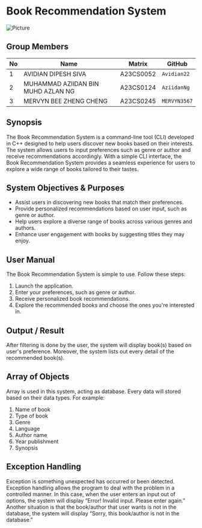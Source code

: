 # Book Recommendation System

![Picture](https://github.com/jjn7702/SECJ1023-PT2/assets/147811435/ed2211cf-c968-49a7-89ed-a169bb228fe7)



## Group Members

| No | Name                               | Matrix    | GitHub       |
|----|------------------------------------|-----------|--------------|
| 1  | AVIDIAN DIPESH SIVA                | A23CS0052 | `Avidian22`  |
| 2  | MUHAMMAD AZIIDAN BIN MUHD AZLAN NG | A23CS0124 | `AziidanNg`  |
| 3  | MERVYN BEE ZHENG CHENG             | A23CS0245 | `MERVYN3567` |

## Synopsis

The Book Recommendation System is a command-line tool (CLI) developed in C++ designed to help users discover new books based on their interests. The system allows users to input preferences such as genre or author and receive recommendations accordingly. With a simple CLI interface, the Book Recommendation System provides a seamless experience for users to explore a wide range of books tailored to their tastes.

## System Objectives & Purposes

- Assist users in discovering new books that match their preferences.
- Provide personalized recommendations based on user input, such as genre or author.
- Help users explore a diverse range of books across various genres and authors.
- Enhance user engagement with books by suggesting titles they may enjoy.

## User Manual

The Book Recommendation System is simple to use. Follow these steps:

1. Launch the application.
2. Enter your preferences, such as genre or author.
3. Receive personalized book recommendations.
4. Explore the recommended books and choose the ones you're interested in.

## Output / Result

After filtering is done by the user, the system will display book(s) based on user's preference. Moreover, the system lists out every detail of the recommended book(s).

## Array of Objects

Array is used in this system, acting as database. Every data will stored based on their data types. For example:
1. Name of book
2. Type of book
3. Genre
4. Language
5. Author name
6. Year publishment
7. Synopsis

## Exception Handling

Exception is something unexpected has occurred or been detected. Exception handling allows the program to deal with the problem in a controlled manner. In this case, when the user enters an input out of options, the system will display “Error! Invalid input. Please enter again.”
Another situation is that the book/author that user wants is not in the database, the system will display “Sorry, this book/author is not in the database.”
